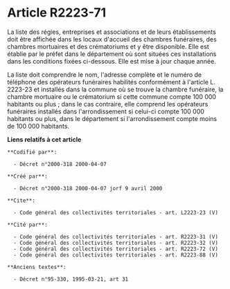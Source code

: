 # Article R2223-71

La liste des régies, entreprises et associations et de leurs établissements doit être affichée dans les locaux d'accueil des
chambres funéraires, des chambres mortuaires et des crématoriums et y être disponible. Elle est établie par le préfet dans le
département où sont situées ces installations dans les conditions fixées ci-dessous. Elle est mise à jour chaque année.

La liste doit comprendre le nom, l'adresse complète et le numéro de téléphone des opérateurs funéraires habilités
conformément à l'article L. 2223-23 et installés dans la commune où se trouve la chambre funéraire, la chambre mortuaire ou
le crématorium si cette commune compte 100 000 habitants ou plus ; dans le cas contraire, elle comprend les opérateurs
funéraires installés dans l'arrondissement si celui-ci compte 100 000 habitants ou plus, dans le département si
l'arrondissement compte moins de 100 000 habitants.

**Liens relatifs à cet article**

	**Codifié par**:

	  - Décret n°2000-318 2000-04-07

	**Créé par**:

	  - Décret n°2000-318 2000-04-07 jorf 9 avril 2000

	**Cite**:

	  - Code général des collectivités territoriales - art. L2223-23 (V)

	**Cité par**:

	  - Code général des collectivités territoriales - art. R2223-31 (V)
	  - Code général des collectivités territoriales - art. R2223-32 (V)
	  - Code général des collectivités territoriales - art. R2223-72 (V)
	  - Code général des collectivités territoriales - art. R2223-88 (V)

	**Anciens textes**:

	  - Décret n°95-330, 1995-03-21, art 31
